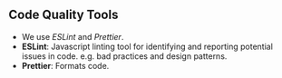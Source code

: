 ## Code Quality Tools

- We use *ESLint* and *Prettier*.
- **ESLint**: Javascript linting tool for identifying and reporting potential issues in code. e.g. bad practices and design patterns.
- **Prettier**: Formats code.
